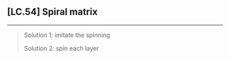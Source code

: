 ## [LC.54] Spiral matrix

***

> Solution 1: imitate the spinning
>
> Solution 2: spin each layer
>
> 